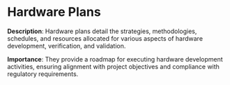 # Hardware Plans

**Description**: Hardware plans detail the strategies, methodologies, schedules, and resources allocated for various aspects of hardware development, verification, and validation.

**Importance**: They provide a roadmap for executing hardware development activities, ensuring alignment with project objectives and compliance with regulatory requirements.
